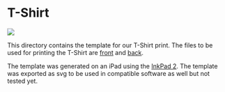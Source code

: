 # T-Shirt

![](https://github.com/diyjac/SDC-System-Integration/blob/rainer4-classifier/imgs/T-Shirt/release9/T-Shirt.JPG)

This directory contains the template for our T-Shirt print. The files to be used for printing the T-Shirt are 
[front](https://github.com/diyjac/SDC-System-Integration/blob/rainer4-classifier/imgs/T-Shirt/release9/front4print/front-team-vulture-carl9-two.png) and [back](https://github.com/diyjac/SDC-System-Integration/blob/rainer4-classifier/imgs/T-Shirt/release9/back4print/back-team-vulture-carl9-two.png).


The template was generated on an iPad using the [InkPad 2](https://itunes.apple.com/de/app/inkpad-2/id988700301?mt=8). The template was exported as svg to be used in compatible software as well but not tested yet. 

